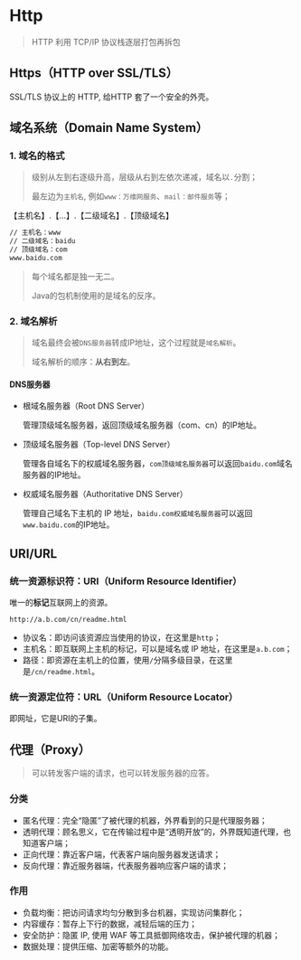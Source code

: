 # Http

> HTTP 利用 TCP/IP 协议栈逐层打包再拆包



## Https（HTTP over SSL/TLS）

SSL/TLS 协议上的 HTTP, 给HTTP 套了一个安全的外壳。

## 域名系统（Domain Name System）

### 1. 域名的格式

> 级别从左到右逐级升高，层级从右到左依次递减，域名以`.`分割；
>
> 最左边为`主机名`, 例如`www：万维网服务`、`mail：邮件服务`等；

【主机名】.【...】.【二级域名】.【顶级域名】

```tex
// 主机名：www
// 二级域名：baidu
// 顶级域名：com
www.baidu.com
```

> 每个域名都是独一无二。
>
> Java的包机制使用的是域名的反序。

### 2. 域名解析

> 域名最终会被`DNS服务器`转成IP地址，这个过程就是`域名解析`。
>
> 域名解析的顺序：**从右到左**。

#### DNS服务器

* 根域名服务器（Root DNS Server）

  管理顶级域名服务器，返回顶级域名服务器（com、cn）的IP地址。

* 顶级域名服务器（Top-level DNS Server）

  管理各自域名下的权威域名服务器，`com顶级域名服务器`可以返回`baidu.com`域名服务器的IP地址。

* 权威域名服务器（Authoritative DNS Server）

  管理自己域名下主机的 IP 地址，`baidu.com权威域名服务器`可以返回`www.baidu.com`的IP地址。



## URI/URL

### 统一资源标识符：URI（Uniform Resource Identifier）

唯一的**标记**互联网上的资源。

```
http://a.b.com/cn/readme.html
```

* 协议名：即访问该资源应当使用的协议，在这里是`http`；
* 主机名：即互联网上主机的标记，可以是域名或 IP 地址，在这里是`a.b.com`；
* 路径：即资源在主机上的位置，使用`/`分隔多级目录，在这里是`/cn/readme.html`。



### 统一资源定位符：URL（Uniform Resource Locator）

即网址，它是URI的子集。



## 代理（Proxy）

> 可以转发客户端的请求，也可以转发服务器的应答。

### 分类

* 匿名代理：完全“隐匿”了被代理的机器，外界看到的只是代理服务器；
* 透明代理：顾名思义，它在传输过程中是“透明开放”的，外界既知道代理，也知道客户端；
* 正向代理：靠近客户端，代表客户端向服务器发送请求；
* 反向代理：靠近服务器端，代表服务器响应客户端的请求；

### 作用

* 负载均衡：把访问请求均匀分散到多台机器，实现访问集群化；
* 内容缓存：暂存上下行的数据，减轻后端的压力；
* 安全防护：隐匿 IP, 使用 WAF 等工具抵御网络攻击，保护被代理的机器；
* 数据处理：提供压缩、加密等额外的功能。